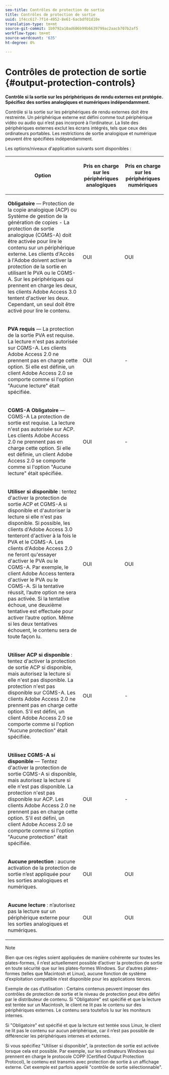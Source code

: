 ```yaml
---
seo-title: Contrôles de protection de sortie
title: Contrôles de protection de sortie
uuid: 1f4cc617-7f14-4952-8e61-6acbdf01d10e
translation-type: tm+mt
source-git-commit: 1b9792a10ad606b99b6639799ac2aacb707b2af5
workflow-type: tm+mt
source-wordcount: '635'
ht-degree: 0%

---
```



# Contrôles de protection de sortie {#output-protection-controls}

**Contrôle si la sortie sur les périphériques de rendu externes est protégée. Spécifiez des sorties analogiques et numériques indépendamment.**

Contrôle si la sortie sur les périphériques de rendu externes doit être restreinte. Un périphérique externe est défini comme tout périphérique vidéo ou audio qui n’est pas incorporé à l’ordinateur. La liste des périphériques externes exclut les écrans intégrés, tels que ceux des ordinateurs portables. Les restrictions de sortie analogique et numérique peuvent être spécifiées indépendamment.

Les options/niveaux d&#39;application suivants sont disponibles :

<table frame="all" colsep="0" rowsep="1" id="adobetable_fvw_5fx_n4"> 
 <thead class="- topic/thead "> 
  <tr rowsep="1" class="- topic/row "> 
   <th colname="1" class="- topic/entry entry"> <p class="- topic/p ">Option </p> </th> 
   <th colname="2" class="- topic/entry entry"> <p class="- topic/p ">Pris en charge sur les périphériques analogiques </p> </th> 
   <th colname="3" class="- topic/entry entry"> <p class="- topic/p ">Pris en charge sur les périphériques numériques </p> </th> 
  </tr> 
 </thead>
 <tbody class="- topic/tbody "> 
  <tr rowsep="1" class="- topic/row "> 
   <td colname="1" class="- topic/entry "> <p class="- topic/p "><b class="+ topic/ph hi-d/b ">Obligatoire</b> — Protection de la copie analogique (ACP) ou Système de gestion de la génération de copies - La protection de sortie analogique (CGMS-A) doit être activée pour lire le contenu sur un périphérique externe. Les clients d'Accès à l'Adobe doivent activer la protection de la sortie en utilisant le PVA ou le CGMS-A. Sur les périphériques qui prennent en charge les deux, les clients Adobe Access 3.0 tentent d'activer les deux. Cependant, un seul doit être activé pour lire le contenu. </p> </td> 
   <td colname="2" class="- topic/entry "> <p class="- topic/p ">OUI </p> </td> 
   <td colname="3" class="- topic/entry "> <p class="- topic/p ">OUI </p> </td> 
  </tr> 
  <tr rowsep="1" class="- topic/row "> 
   <td colname="1" class="- topic/entry "> <p class="- topic/p "><b class="+ topic/ph hi-d/b ">PVA requis</b> — La protection de la sortie PVA est requise. La lecture n'est pas autorisée sur CGMS-A. Les clients Adobe Access 2.0 ne prennent pas en charge cette option. Si elle est définie, un client Adobe Access 2.0 se comporte comme si l'option "Aucune lecture" était spécifiée. </p> </td> 
   <td colname="2" class="- topic/entry "> <p class="- topic/p ">OUI </p> </td> 
   <td colname="3" class="- topic/entry "> <p class="- topic/p ">- </p> </td> 
  </tr> 
  <tr rowsep="1" class="- topic/row "> 
   <td colname="1" class="- topic/entry "> <p class="- topic/p "><b class="+ topic/ph hi-d/b ">CGMS-A Obligatoire</b> — CGMS-A La protection de sortie est requise. La lecture n'est pas autorisée sur ACP. Les clients Adobe Access 2.0 ne prennent pas en charge cette option. Si elle est définie, un client Adobe Access 2.0 se comporte comme si l'option "Aucune lecture" était spécifiée. </p> </td> 
   <td colname="2" class="- topic/entry "> <p class="- topic/p ">OUI </p> </td> 
   <td colname="3" class="- topic/entry "> <p class="- topic/p ">- </p> </td> 
  </tr> 
  <tr rowsep="1" class="- topic/row "> 
   <td colname="1" class="- topic/entry "> <p class="- topic/p "><b class="+ topic/ph hi-d/b ">Utiliser si disponible</b> : tentez d'activer la protection de sortie ACP et CGMS-A si disponible et d'autoriser la lecture si elle n'est pas disponible. Si possible, les clients d'Adobe Access 3.0 tenteront d'activer à la fois le PVA et le CGMS-A. Les clients d'Adobe Access 2.0 ne feront qu'essayer d'activer le PVA ou le CGMS-A. Par exemple, le client Adobe Access tentera d'activer le PVA ou le CGMS-A. Si la tentative réussit, l’autre option ne sera pas activée. Si la tentative échoue, une deuxième tentative est effectuée pour activer l’autre option. Même si les deux tentatives échouent, le contenu sera de toute façon lu. </p> </td> 
   <td colname="2" class="- topic/entry "> <p class="- topic/p ">OUI </p> </td> 
   <td colname="3" class="- topic/entry "> <p class="- topic/p ">OUI </p> </td> 
  </tr> 
  <tr rowsep="1" class="- topic/row "> 
   <td colname="1" class="- topic/entry "> <p class="- topic/p "><b class="+ topic/ph hi-d/b ">Utiliser ACP si disponible</b> : tentez d'activer la protection de sortie ACP si disponible, mais autorisez la lecture si elle n'est pas disponible. La protection n'est pas disponible sur CGMS-A. Les clients Adobe Access 2.0 ne prennent pas en charge cette option. S'il est défini, un client Adobe Access 2.0 se comporte comme si l'option "Aucune protection" était spécifiée. </p> </td> 
   <td colname="2" class="- topic/entry "> <p class="- topic/p ">OUI </p> </td> 
   <td colname="3" class="- topic/entry "> <p class="- topic/p ">- </p> </td> 
  </tr> 
  <tr rowsep="1" class="- topic/row "> 
   <td colname="1" class="- topic/entry "> <p class="- topic/p "><b class="+ topic/ph hi-d/b ">Utilisez CGMS-A si disponible </b>— Tentez d'activer la protection de sortie CGMS-A si disponible, mais autorisez la lecture si elle n'est pas disponible. La protection n'est pas disponible sur ACP. Les clients Adobe Access 2.0 ne prennent pas en charge cette option. S'il est défini, un client Adobe Access 2.0 se comporte comme si l'option "Aucune protection" était spécifiée. </p> </td> 
   <td colname="2" class="- topic/entry "> <p class="- topic/p ">OUI </p> </td> 
   <td colname="3" class="- topic/entry "> <p class="- topic/p ">- </p> </td> 
  </tr> 
  <tr rowsep="1" class="- topic/row "> 
   <td colname="1" class="- topic/entry "> <p class="- topic/p "><b class="+ topic/ph hi-d/b ">Aucune protection</b> : aucune activation de la protection de sortie n’est appliquée pour les sorties analogiques et numériques. </p> </td> 
   <td colname="2" class="- topic/entry "> <p class="- topic/p ">OUI </p> </td> 
   <td colname="3" class="- topic/entry "> <p class="- topic/p ">OUI </p> </td> 
  </tr> 
  <tr rowsep="0" class="- topic/row "> 
   <td colname="1" class="- topic/entry "> <p class="- topic/p "><b class="+ topic/ph hi-d/b ">Aucune lecture</b> : n’autorisez pas la lecture sur un périphérique externe pour les sorties analogiques et numériques. </p> </td> 
   <td colname="2" class="- topic/entry "> <p class="- topic/p ">OUI </p> </td> 
   <td colname="3" class="- topic/entry "> <p class="- topic/p ">OUI </p> </td> 
  </tr> 
 </tbody> 
</table>

>[!NOTE]
>
>Bien que ces règles soient appliquées de manière cohérente sur toutes les plates-formes, il n’est actuellement possible d’activer la protection de sortie en toute sécurité que sur les plates-formes Windows. Sur d’autres plates-formes (telles que Macintosh et Linux), aucune fonction de système d’exploitation compatible n’est disponible pour les applications tierces.

Exemple de cas d’utilisation : Certains contenus peuvent imposer des contrôles de protection de sortie et le niveau de protection peut être défini par le distributeur de contenu. Si &quot;Obligatoire&quot; est spécifié et que la lecture est tentée sur un Macintosh, le client ne lit pas le contenu sur des périphériques externes. Le contenu sera toutefois lu sur les moniteurs internes.

Si &quot;Obligatoire&quot; est spécifié et que la lecture est tentée sous Linux, le client ne lit pas le contenu sur aucun périphérique, car il n’est pas possible de différencier les périphériques internes et externes.

Si vous spécifiez &quot;Utiliser si disponible&quot;, la protection de sortie est activée lorsque cela est possible. Par exemple, sur les ordinateurs Windows qui prennent en charge le protocole COPP (Certified Output Protection Protocol), le contenu est transmis avec protection de sortie à un affichage externe. Cet exemple est parfois appelé &quot;contrôle de sortie sélectionnable&quot;.
